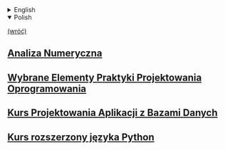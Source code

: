 <details>
    <summary>English</summary>

[(back)](../../../)


</details>

<details open>
    <summary>Polish</summary>

[(wróć)](../../../)
## [**A**naliza **N**umeryczna](AN/)
## [**W**ybrane **E**lementy **P**raktyki **P**rojektowania **O**programowania](WEPPO/)
## [**K**urs **P**rojektowania **A**plikacji z **B**azami **D**anych](KPABD/)
## [Kurs rozszerzony języka **Python**](PY/)

</details>


